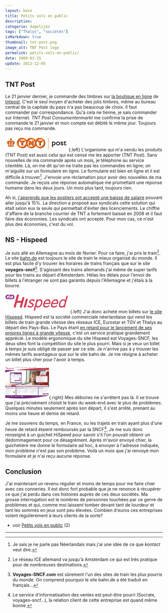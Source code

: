 ```yaml
---
layout: base
title: Petits vols en public
description: 
categorie: dagelijks
tags: ["Thalys", "sociétés"]
isMarkdown: true
thumbnail: tnt-post.png
image_alt: TNT Post logo
permalink: petits-vols-en-public/
date: 2009-03-15
update: 2012-12-05
---
```




## TNT Post

Le 21 janvier dernier, je commande des timbres sur [la boutique en ligne](http://www.tntpost.nl/voorthuis/postzegels/postzegels-kopen/onlinewinkel.aspx) de [tntpost](/la-poste-prends-les-couleurs-d-halloween). C'est le seul moyen d'acheter des jolis timbres, même au bureau central de la capitale du pays n'a pas beaucoup de choix. Il faut commander par correspondance. Qu'à cela ne tienne, je sais commander sur Internet. *TNT Post Consumentenmarkt*  me confirme la prise de commande le 21 janvier et mon compte est débité le même jour. Toujours pas reçu ma commande. 

![TNT Post logo](tnt-post.png){.left} L'organisme qui m'a vendu les produits (TNT Post) est aussi celui qui est censé me les apporter (TNT Post). Sans nouvelles de ma commande après un mois, je téléphone au service clientèle. Là, on me dit qu'on ne traite pas les commandes en ligne; on m'aiguille sur un formulaire en ligne. Le formulaire est bien en ligne et il est difficile à trouver[^1]. J'envoie une réclamation pour avoir des nouvelles de ma commande. Je reçois une réponse automatique me promettant une réponse humaine dans les deux jours. Un mois plus tard, toujours rien. 

Ah si, [j'apprends que les postiers ont accepté une baisse de salaire](http://www.ambafrance-nl.org/france_paysbas/spip.php?article10690#TNT) pouvant aller jusqu'à 15%. La direction a proposé aux syndicats cette solution qui était selon eux la seule qui permettait d'éviter des licenciements. Le chiffre d'affaire de la branche courrier de TNT a fortement baissé en 2008 et il faut faire des économies. Les syndicats ont accepté. Pour mon cas, ce n'est plus des économies, c'est du vol.

## NS - Hispeed

Je suis allé en Allemagne au mois de février. Pour ce faire, j'ai pris le train[^2]. Le site [bahn.de](http://www.bahn.de/international/view/fr/index.shtml) est toujours le site de train le mieux organisé du monde. Il est plus facile d'y trouver les horaires de trains français que sur le site **voyages-sncf**[^3]. S'agissant des trains allemands j'ai même de super tarifs pour les trains au départ d'Amsterdam. Hélas les délais pour l'envoi de billets à l'étranger ne sont pas garantis depuis l'Allemagne et j'étais à la bourre. 

![Hi Speed Logo](hispeed.png){.left} J'ai donc acheté mon billets sur [le site Hispeed](http://www.nshispeed.nl/). Hispeed est la société commerciale néerlandaise qui vend les billets de train grande vitesse des réseaux ICE, Eurostar et TGV et Thalys au départ des Pays-Bas. Le Pays étant [en retard pour le lancement de ses propres lignes à grande vitesse](/des-travaux-qui-n-en-finissent-pas-encore), c'est un service pratique grandement apprécié. Le modèle ergonomique du site Hispeed est Voyages-SNCF, les deux sites font la compétition du site le plus pourri. Mais si je veux un billet à temps je suis obligé de passer par ce site. Je n'arrive pas à y trouver les mêmes tarifs avantageux que sur le site bahn.de. Je me résigne à acheter un billet plus cher pour l'avoir à temps. 

![Le site Hispeed, un grand sourire, mais pas le mien](site-hispeed.png){.right} Mes déboires ne s'arrêtent pas là. Il se trouve que j'ai précisément choisit le train du week-end avec le plus de problèmes. Quelques minutes seulement après son départ, il s'est arrêté, prenant au moins une heure et demie de retard.

Je me souviens du temps, en France, ou les trajets en train ayant plus d'une heure de retard étaient remboursés par la SNCF[^4]. Je me suis donc renseigné à un guichet HiSpeed pour savoir s'il l'on pouvait obtenir un dédommagement pour ce désagrément. Après m'avoir envoyé chier, la guichetière me donne le formulaire ad hoc, à envoyer à l'adresse indiquée, mon problème n'est pas son problème. Voilà un mois que j'ai renvoyé mon formulaire et je n'ai reçu aucune réponse.

## Conclusion

J'ai maintenant un revenu régulier et moins de temps pour me faire chier avec ces conneries. Il est donc fort probable que je ne renonce à récupérer ce que j'ai perdu dans ces histoires auprès de ces deux sociétés. Ma grosse interrogation est le nombres de personnes touchées par ce genre de problèmes et qui, comme moi laissent tomber devant tant de lourdeur et tant les sommes en jeux sont peu élevées. Combien d'euros ces entreprises volent régulièrement à leurs clients de la sorte?

* voir [Petits vols en public](/petits-vols-en-public-2) (2)

---
[^1]: Je sais je ne parle pas Néerlandais mais j'ai une idée de ce que *kontact* veut dire.
[^2]: Le réseau ICE allemand va jusqu'à Amsterdam ce qui est très pratique pour de nombreuses destinations.
[^3]: **Voyages-SNCF.com** est sûrement l'un des sites de train les plus pourris du monde. On comprend pourquoi le site bahn.de a été traduit en français...
[^4]: Le service d'informatisation des ventes est peut-être pourri (Socrate, voyages-sncf...), la relation client de cette entreprise est quand même bonne.